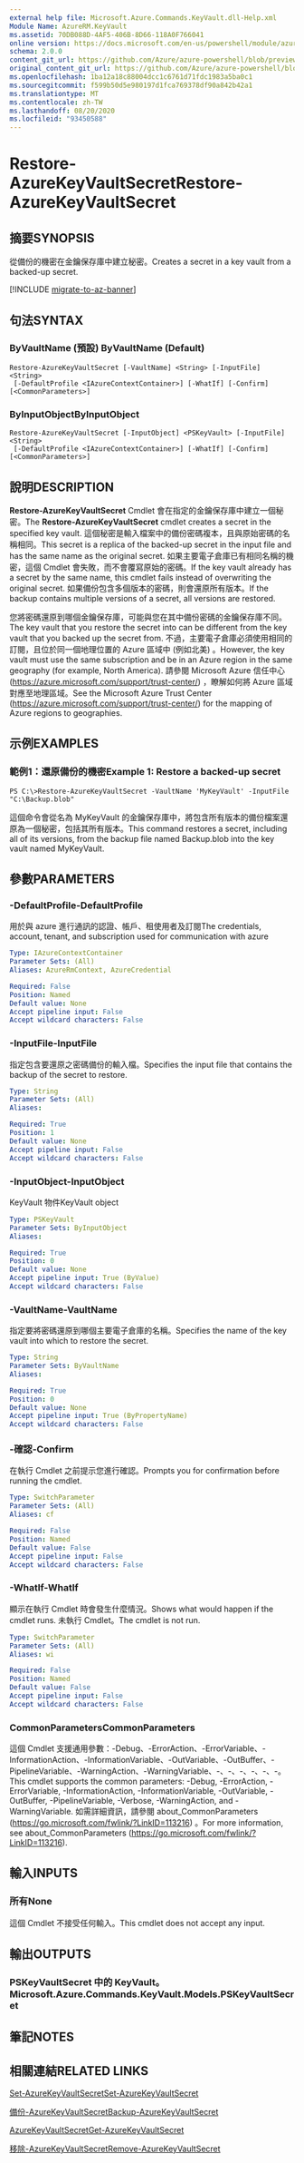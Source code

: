 ```yaml
---
external help file: Microsoft.Azure.Commands.KeyVault.dll-Help.xml
Module Name: AzureRM.KeyVault
ms.assetid: 70DB088D-4AF5-406B-8D66-118A0F766041
online version: https://docs.microsoft.com/en-us/powershell/module/azurerm.keyvault/restore-azurekeyvaultsecret
schema: 2.0.0
content_git_url: https://github.com/Azure/azure-powershell/blob/preview/src/ResourceManager/KeyVault/Commands.KeyVault/help/Restore-AzureKeyVaultSecret.md
original_content_git_url: https://github.com/Azure/azure-powershell/blob/preview/src/ResourceManager/KeyVault/Commands.KeyVault/help/Restore-AzureKeyVaultSecret.md
ms.openlocfilehash: 1ba12a18c88004dcc1c6761d71fdc1983a5ba0c1
ms.sourcegitcommit: f599b50d5e980197d1fca769378df90a842b42a1
ms.translationtype: MT
ms.contentlocale: zh-TW
ms.lasthandoff: 08/20/2020
ms.locfileid: "93450588"
---
```

# <span data-ttu-id="b7ef1-101">Restore-AzureKeyVaultSecret</span><span class="sxs-lookup"><span data-stu-id="b7ef1-101">Restore-AzureKeyVaultSecret</span></span>

## <span data-ttu-id="b7ef1-102">摘要</span><span class="sxs-lookup"><span data-stu-id="b7ef1-102">SYNOPSIS</span></span>
<span data-ttu-id="b7ef1-103">從備份的機密在金鑰保存庫中建立秘密。</span><span class="sxs-lookup"><span data-stu-id="b7ef1-103">Creates a secret in a key vault from a backed-up secret.</span></span>

[!INCLUDE [migrate-to-az-banner](../../includes/migrate-to-az-banner.md)]

## <span data-ttu-id="b7ef1-104">句法</span><span class="sxs-lookup"><span data-stu-id="b7ef1-104">SYNTAX</span></span>

### <span data-ttu-id="b7ef1-105">ByVaultName (預設) </span><span class="sxs-lookup"><span data-stu-id="b7ef1-105">ByVaultName (Default)</span></span>
```
Restore-AzureKeyVaultSecret [-VaultName] <String> [-InputFile] <String>
 [-DefaultProfile <IAzureContextContainer>] [-WhatIf] [-Confirm] [<CommonParameters>]
```

### <span data-ttu-id="b7ef1-106">ByInputObject</span><span class="sxs-lookup"><span data-stu-id="b7ef1-106">ByInputObject</span></span>
```
Restore-AzureKeyVaultSecret [-InputObject] <PSKeyVault> [-InputFile] <String>
 [-DefaultProfile <IAzureContextContainer>] [-WhatIf] [-Confirm] [<CommonParameters>]
```

## <span data-ttu-id="b7ef1-107">說明</span><span class="sxs-lookup"><span data-stu-id="b7ef1-107">DESCRIPTION</span></span>
<span data-ttu-id="b7ef1-108">**Restore-AzureKeyVaultSecret** Cmdlet 會在指定的金鑰保存庫中建立一個秘密。</span><span class="sxs-lookup"><span data-stu-id="b7ef1-108">The **Restore-AzureKeyVaultSecret** cmdlet creates a secret in the specified key vault.</span></span>
<span data-ttu-id="b7ef1-109">這個秘密是輸入檔案中的備份密碼複本，且與原始密碼的名稱相同。</span><span class="sxs-lookup"><span data-stu-id="b7ef1-109">This secret is a replica of the backed-up secret in the input file and has the same name as the original secret.</span></span>
<span data-ttu-id="b7ef1-110">如果主要電子倉庫已有相同名稱的機密，這個 Cmdlet 會失敗，而不會覆寫原始的密碼。</span><span class="sxs-lookup"><span data-stu-id="b7ef1-110">If the key vault already has a secret by the same name, this cmdlet fails instead of overwriting the original secret.</span></span>
<span data-ttu-id="b7ef1-111">如果備份包含多個版本的密碼，則會還原所有版本。</span><span class="sxs-lookup"><span data-stu-id="b7ef1-111">If the backup contains multiple versions of a secret, all versions are restored.</span></span>

<span data-ttu-id="b7ef1-112">您將密碼還原到哪個金鑰保存庫，可能與您在其中備份密碼的金鑰保存庫不同。</span><span class="sxs-lookup"><span data-stu-id="b7ef1-112">The key vault that you restore the secret into can be different from the key vault that you backed up the secret from.</span></span>
<span data-ttu-id="b7ef1-113">不過，主要電子倉庫必須使用相同的訂閱，且位於同一個地理位置的 Azure 區域中 (例如北美) 。</span><span class="sxs-lookup"><span data-stu-id="b7ef1-113">However, the key vault must use the same subscription and be in an Azure region in the same geography (for example, North America).</span></span>
<span data-ttu-id="b7ef1-114">請參閱 Microsoft Azure 信任中心 (https://azure.microsoft.com/support/trust-center/) ，瞭解如何將 Azure 區域對應至地理區域。</span><span class="sxs-lookup"><span data-stu-id="b7ef1-114">See the Microsoft Azure Trust Center (https://azure.microsoft.com/support/trust-center/) for the mapping of Azure regions to geographies.</span></span>

## <span data-ttu-id="b7ef1-115">示例</span><span class="sxs-lookup"><span data-stu-id="b7ef1-115">EXAMPLES</span></span>

### <span data-ttu-id="b7ef1-116">範例1：還原備份的機密</span><span class="sxs-lookup"><span data-stu-id="b7ef1-116">Example 1: Restore a backed-up secret</span></span>
```
PS C:\>Restore-AzureKeyVaultSecret -VaultName 'MyKeyVault' -InputFile "C:\Backup.blob"
```

<span data-ttu-id="b7ef1-117">這個命令會從名為 MyKeyVault 的金鑰保存庫中，將包含所有版本的備份檔案還原為一個秘密，包括其所有版本。</span><span class="sxs-lookup"><span data-stu-id="b7ef1-117">This command restores a secret, including all of its versions, from the backup file named Backup.blob into the key vault named MyKeyVault.</span></span>

## <span data-ttu-id="b7ef1-118">參數</span><span class="sxs-lookup"><span data-stu-id="b7ef1-118">PARAMETERS</span></span>

### <span data-ttu-id="b7ef1-119">-DefaultProfile</span><span class="sxs-lookup"><span data-stu-id="b7ef1-119">-DefaultProfile</span></span>
<span data-ttu-id="b7ef1-120">用於與 azure 進行通訊的認證、帳戶、租使用者及訂閱</span><span class="sxs-lookup"><span data-stu-id="b7ef1-120">The credentials, account, tenant, and subscription used for communication with azure</span></span>

```yaml
Type: IAzureContextContainer
Parameter Sets: (All)
Aliases: AzureRmContext, AzureCredential

Required: False
Position: Named
Default value: None
Accept pipeline input: False
Accept wildcard characters: False
```

### <span data-ttu-id="b7ef1-121">-InputFile</span><span class="sxs-lookup"><span data-stu-id="b7ef1-121">-InputFile</span></span>
<span data-ttu-id="b7ef1-122">指定包含要還原之密碼備份的輸入檔。</span><span class="sxs-lookup"><span data-stu-id="b7ef1-122">Specifies the input file that contains the backup of the secret to restore.</span></span>

```yaml
Type: String
Parameter Sets: (All)
Aliases:

Required: True
Position: 1
Default value: None
Accept pipeline input: False
Accept wildcard characters: False
```

### <span data-ttu-id="b7ef1-123">-InputObject</span><span class="sxs-lookup"><span data-stu-id="b7ef1-123">-InputObject</span></span>
<span data-ttu-id="b7ef1-124">KeyVault 物件</span><span class="sxs-lookup"><span data-stu-id="b7ef1-124">KeyVault object</span></span>

```yaml
Type: PSKeyVault
Parameter Sets: ByInputObject
Aliases:

Required: True
Position: 0
Default value: None
Accept pipeline input: True (ByValue)
Accept wildcard characters: False
```

### <span data-ttu-id="b7ef1-125">-VaultName</span><span class="sxs-lookup"><span data-stu-id="b7ef1-125">-VaultName</span></span>
<span data-ttu-id="b7ef1-126">指定要將密碼還原到哪個主要電子倉庫的名稱。</span><span class="sxs-lookup"><span data-stu-id="b7ef1-126">Specifies the name of the key vault into which to restore the secret.</span></span>

```yaml
Type: String
Parameter Sets: ByVaultName
Aliases:

Required: True
Position: 0
Default value: None
Accept pipeline input: True (ByPropertyName)
Accept wildcard characters: False
```

### <span data-ttu-id="b7ef1-127">-確認</span><span class="sxs-lookup"><span data-stu-id="b7ef1-127">-Confirm</span></span>
<span data-ttu-id="b7ef1-128">在執行 Cmdlet 之前提示您進行確認。</span><span class="sxs-lookup"><span data-stu-id="b7ef1-128">Prompts you for confirmation before running the cmdlet.</span></span>

```yaml
Type: SwitchParameter
Parameter Sets: (All)
Aliases: cf

Required: False
Position: Named
Default value: False
Accept pipeline input: False
Accept wildcard characters: False
```

### <span data-ttu-id="b7ef1-129">-WhatIf</span><span class="sxs-lookup"><span data-stu-id="b7ef1-129">-WhatIf</span></span>
<span data-ttu-id="b7ef1-130">顯示在執行 Cmdlet 時會發生什麼情況。</span><span class="sxs-lookup"><span data-stu-id="b7ef1-130">Shows what would happen if the cmdlet runs.</span></span>
<span data-ttu-id="b7ef1-131">未執行 Cmdlet。</span><span class="sxs-lookup"><span data-stu-id="b7ef1-131">The cmdlet is not run.</span></span>

```yaml
Type: SwitchParameter
Parameter Sets: (All)
Aliases: wi

Required: False
Position: Named
Default value: False
Accept pipeline input: False
Accept wildcard characters: False
```

### <span data-ttu-id="b7ef1-132">CommonParameters</span><span class="sxs-lookup"><span data-stu-id="b7ef1-132">CommonParameters</span></span>
<span data-ttu-id="b7ef1-133">這個 Cmdlet 支援通用參數：-Debug、-ErrorAction、-ErrorVariable、-InformationAction、-InformationVariable、-OutVariable、-OutBuffer、-PipelineVariable、-WarningAction、-WarningVariable、-、-、-、-、-、-。</span><span class="sxs-lookup"><span data-stu-id="b7ef1-133">This cmdlet supports the common parameters: -Debug, -ErrorAction, -ErrorVariable, -InformationAction, -InformationVariable, -OutVariable, -OutBuffer, -PipelineVariable, -Verbose, -WarningAction, and -WarningVariable.</span></span> <span data-ttu-id="b7ef1-134">如需詳細資訊，請參閱 about_CommonParameters (https://go.microsoft.com/fwlink/?LinkID=113216) 。</span><span class="sxs-lookup"><span data-stu-id="b7ef1-134">For more information, see about_CommonParameters (https://go.microsoft.com/fwlink/?LinkID=113216).</span></span>

## <span data-ttu-id="b7ef1-135">輸入</span><span class="sxs-lookup"><span data-stu-id="b7ef1-135">INPUTS</span></span>

### <span data-ttu-id="b7ef1-136">所有</span><span class="sxs-lookup"><span data-stu-id="b7ef1-136">None</span></span>
<span data-ttu-id="b7ef1-137">這個 Cmdlet 不接受任何輸入。</span><span class="sxs-lookup"><span data-stu-id="b7ef1-137">This cmdlet does not accept any input.</span></span>

## <span data-ttu-id="b7ef1-138">輸出</span><span class="sxs-lookup"><span data-stu-id="b7ef1-138">OUTPUTS</span></span>

### <span data-ttu-id="b7ef1-139">PSKeyVaultSecret 中的 KeyVault。</span><span class="sxs-lookup"><span data-stu-id="b7ef1-139">Microsoft.Azure.Commands.KeyVault.Models.PSKeyVaultSecret</span></span>

## <span data-ttu-id="b7ef1-140">筆記</span><span class="sxs-lookup"><span data-stu-id="b7ef1-140">NOTES</span></span>

## <span data-ttu-id="b7ef1-141">相關連結</span><span class="sxs-lookup"><span data-stu-id="b7ef1-141">RELATED LINKS</span></span>

[<span data-ttu-id="b7ef1-142">Set-AzureKeyVaultSecret</span><span class="sxs-lookup"><span data-stu-id="b7ef1-142">Set-AzureKeyVaultSecret</span></span>](./Set-AzureKeyVaultSecret.md)

[<span data-ttu-id="b7ef1-143">備份-AzureKeyVaultSecret</span><span class="sxs-lookup"><span data-stu-id="b7ef1-143">Backup-AzureKeyVaultSecret</span></span>](./Backup-AzureKeyVaultSecret.md)

[<span data-ttu-id="b7ef1-144">AzureKeyVaultSecret</span><span class="sxs-lookup"><span data-stu-id="b7ef1-144">Get-AzureKeyVaultSecret</span></span>](./Get-AzureKeyVaultSecret.md)

[<span data-ttu-id="b7ef1-145">移除-AzureKeyVaultSecret</span><span class="sxs-lookup"><span data-stu-id="b7ef1-145">Remove-AzureKeyVaultSecret</span></span>](./Remove-AzureKeyVaultSecret.md)

